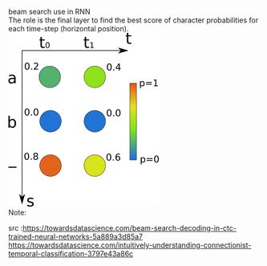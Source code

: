 beam search use in RNN<br>
The role is the final layer to find the best score of character probabilities for each time-step (horizontal position).
<img src= '..\img\character-probabilities.png'><br>
Note: <br>

src :https://towardsdatascience.com/beam-search-decoding-in-ctc-trained-neural-networks-5a889a3d85a7 
https://towardsdatascience.com/intuitively-understanding-connectionist-temporal-classification-3797e43a86c